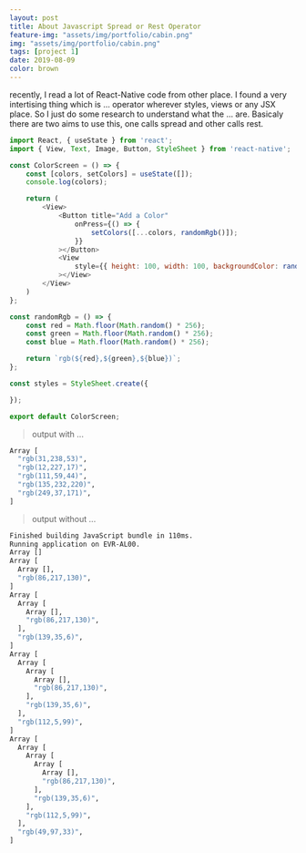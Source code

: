 ```yaml
---
layout: post
title: About Javascript Spread or Rest Operator
feature-img: "assets/img/portfolio/cabin.png"
img: "assets/img/portfolio/cabin.png"
tags: [project 1]
date: 2019-08-09
color: brown
---
```


recently, I read a lot of React-Native code from other place. I found a very intertising thing which is ... operator wherever styles, views or any JSX place. So I just do some research to understand what the ... are. Basicaly there are two aims to use this, one calls spread and other calls rest.


```javascript
import React, { useState } from 'react';
import { View, Text, Image, Button, StyleSheet } from 'react-native';

const ColorScreen = () => {
    const [colors, setColors] = useState([]);
    console.log(colors);

    return (
        <View>
            <Button title="Add a Color"
                onPress={() => {
                    setColors([...colors, randomRgb()]);
                }}
            ></Button>
            <View
                style={{ height: 100, width: 100, backgroundColor: randomRgb() }}
            ></View>
        </View>
    )
};

const randomRgb = () => {
    const red = Math.floor(Math.random() * 256);
    const green = Math.floor(Math.random() * 256);
    const blue = Math.floor(Math.random() * 256);

    return `rgb(${red},${green},${blue})`;
};

const styles = StyleSheet.create({

});

export default ColorScreen;
```

> output with ...

```bash
Array [
  "rgb(31,238,53)",
  "rgb(12,227,17)",
  "rgb(111,59,44)",
  "rgb(135,232,220)",
  "rgb(249,37,171)",
]
```

> output without ...

```bash
Finished building JavaScript bundle in 110ms.
Running application on EVR-AL00.
Array []
Array [
  Array [],
  "rgb(86,217,130)",
]
Array [
  Array [
    Array [],
    "rgb(86,217,130)",
  ],
  "rgb(139,35,6)",
]
Array [
  Array [
    Array [
      Array [],
      "rgb(86,217,130)",
    ],
    "rgb(139,35,6)",
  ],
  "rgb(112,5,99)",
]
Array [
  Array [
    Array [
      Array [
        Array [],
        "rgb(86,217,130)",
      ],
      "rgb(139,35,6)",
    ],
    "rgb(112,5,99)",
  ],
  "rgb(49,97,33)",
]
```